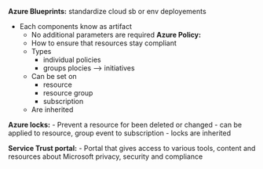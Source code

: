 **Azure Blueprints:** standardize cloud sb or env deployements 
  - Each components know as artifact
	- No additional parameters are required 
**Azure Policy:**
	- How to ensure that resources stay compliant
	- Types
		- individual policies 
		- groups plocies --> initiatives 
	- Can be set on 
		- resource 
		- resource group 
		- subscription
	- Are inherited 

**Azure locks:** 
	- Prevent a resource for been deleted or changed
	- can be applied to resource, group event to subscription 
	-  locks are inherited 

**Service Trust portal:** 
	- Portal that gives access to various tools, content and resources about Microsoft privacy, security and compliance 
